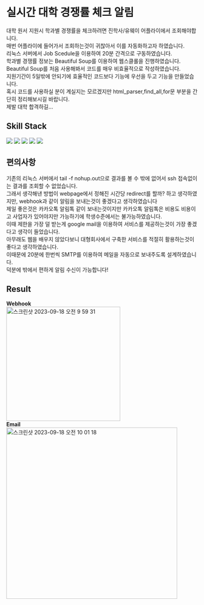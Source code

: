 # 실시간 대학 경쟁률 체크 알림

<div>
  대학 원서 지원시 학과별 경쟁률을 체크하려면 진학사/유웨이 어플라이에서 조회해야합니다. <br>
  매번 어플라이에 들어가서 조회하는것이 귀찮아서 이를 자동화하고자 하였습니다. <br>
  리눅스 서버에서 Job Scedule을 이용하여 20분 간격으로 구동하였습니다. <br>
  학과별 경쟁률 정보는 Beautiful Soup를 이용하여 웹스클롤을 진행하였습니다. <br>
  Beautiful Soup를 처음 사용해봐서 코드를 매우 비효율적으로 작성하였습니다. <br> 지원기간이 5일밖에 안되기에 효율적인 코드보다 기능에 우선을 두고 기능을 만들었습니다. <br>
  혹시 코드를 사용하실 분이 계실지는 모르겠지만 html_parser,find_all,for문 부분을 간단히 정리해보시길 바랍니다. <br>
  제발 대학 합격하길...<br>
</div>
<div><h2>Skill Stack</h2>
  <img src="https://img.shields.io/badge/flask-000000?style=for-the-badge&logo=flask&logoColor=white">
  <img src="https://img.shields.io/badge/python-999999?style=for-the-badge&logo=python&logoColor=white">
  <img src="https://img.shields.io/badge/nginx-00FF80?style=for-the-badge&logo=nginx&logoColor=black">
  <img src="https://img.shields.io/badge/linux-FCC624?style=for-the-badge&logo=linux&logoColor=black"> 
  <img src="https://img.shields.io/badge/git-F05032?style=for-the-badge&logo=git&logoColor=white">
</div>

<div><h2>편의사항</h2>
  기존의 리눅스 서버에서 tail -f nohup.out으로 결과를 볼 수 밖에 없어서 ssh 접속없이는 결과를 조회할 수 없었습니다. <br>
  그래서 생각해낸 방법이 webpage에서 정해진 시간당 redirect를 할까? 하고 생각하였지만, webhook과 같이 알림을 보내는것이 좋겠다고 생각하였습니다 <br>
  제일 좋은것은 카카오톡 알림톡 같이 보내는것이지만 카카오톡 알림톡은 비용도 비용이고 사업자가 있어야지만 가능하기에 학생수준에서는 불가능하였습니다. <br>
  이때 제한을 가장 덜 받는게 google mail을 이용하여 서비스를 제공하는것이 가장 좋겠다고 생각이 들었습니다. <br>
  아무래도 웹을 배우지 않았다보니 대형회사에서 구축한 서비스를 적절히 활용하는것이 좋다고 생각하였습니다. <br>
  이때문에 20분에 한번씩 SMTP를 이용하여 메일을 자동으로 보내주도록 설계하였습니다. <br>
  덕분에 밖에서 편하게 알림 수신이 가능합니다! <br>
</div>

<div><h2>Result</h2>
  <b>Webhook</b><br>
  <img width="300" alt="스크린샷 2023-09-18 오전 9 59 31" src="https://github.com/jangwonjun/jangwonjun/assets/41234293/4843c55d-a434-46fb-9ae1-4c6cd53ba858"> <br>
  <b>Email</b><br>
  <img width="450" alt="스크린샷 2023-09-18 오전 10 01 18" src="https://github.com/jangwonjun/jangwonjun/assets/41234293/2cb4b173-e681-43ce-838c-634f21b85105">
</div>
